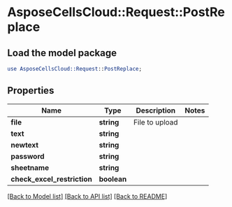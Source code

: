 # AsposeCellsCloud::Request::PostReplace 

## Load the model package
```perl
use AsposeCellsCloud::Request::PostReplace;
```

## Properties
Name | Type | Description | Notes
------------ | ------------- | ------------- | -------------
**file** | **string** | File to upload |
**text** | **string** |  |
**newtext** | **string** |  |
**password** | **string** |  |
**sheetname** | **string** |  |
**check_excel_restriction** | **boolean** |  |  

[[Back to Model list]](../README.md#documentation-for-requests) [[Back to API list]](../README.md#documentation-for-api-endpoints) [[Back to README]](../README.md)

